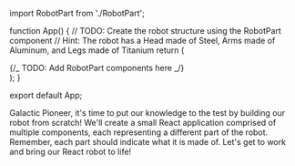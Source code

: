 import RobotPart from './RobotPart';

function App() {
// TODO: Create the robot structure using the RobotPart component
// Hint: The robot has a Head made of Steel, Arms made of Aluminum, and Legs made of Titanium
return (

<div>
{/_ TODO: Add RobotPart components here _/}
</div>
);
}

export default App;

Galactic Pioneer, it's time to put our knowledge to the test by building our robot from scratch! We'll create a small React application comprised of multiple components, each representing a different part of the robot. Remember, each part should indicate what it is made of. Let's get to work and bring our React robot to life!
